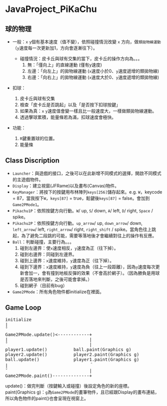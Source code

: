 # JavaProject_PiKaChu

## 球的物理

- 一般：``x`` ``y``個有基本速度（值不變），依照碰撞情況改變 ``x`` 方向，做``類拋物線運動``（`y`速度每一次更新加1，方向會逐漸往下）。
    - 碰撞情況：皮卡丘與球有交集的當下，皮卡丘的操作方向為。。。
        1. 無：「僅向上」的直線運動 (僅有y速度) 
        2. 左邊：「向左上」的拋物線運動 (``x``速度小於0、``y``速度遞增的類拋物線) 
        3. 右邊：「向右上」的拋物線運動 (``x``速度大於0、``y``速度遞增的類拋物線)
    
- 扣球：
    1. 皮卡丘與球有交集
    2. 檢查「皮卡丘是否跳起」以及「是否按下扣球按鍵」
    3. 如果為真：``x`` ``y``速度值會變一樣且比一般速度大，一樣做類拋物線運動。
    4. 透過擊球累積，能量條若為滿，扣球速度會極快。
    
- 功能：
    1. `R`鍵重置球的位置。
    2. 能量條
    
## Class Discription

- `Launcher`：與遊戲的接口，之後可以在此新增不同模式的選擇，開啟不同模式的主遊戲物件。  
- `Display`：建立視窗(JFRame)以及畫布(Canvas)物件。  
- `KeyManager`：將按下的按鍵用布林陣列`keys[256]`儲存起來。e.g. `W`，keycode = 87，當我按下`W`，`keys[87]` = true，鬆鍵後`keys[87]` = false。會加到`Game2PMode1`。 
- `Pikachu1P`：依照按鍵方向行動。`W`/ up, `S`/ down, `A`/ left, `D`/ right, `Space` / spike。  
- `Pikachu2P`：依照按鍵方向行動。`up_arrow`/ up, `down_arrow`/ down, `left_arrow`/ left, `right_arrow`/ right, `right_shift` / spike。當角色往上跳起，為了避免二段跳的可能，需要等落地後才會繼續對往上的操作有反應。  
- `Ball`：判斷碰撞，主要行為。。。  
    1. 碰到左邊界：使`x`速度相反，`y`速度為正（往下掉）。  
    2. 碰到右邊界：同碰到左邊界。  
    3. 碰到上邊界：`x`速度維持，`y`速度為正（往下掉）。  
    4. 碰到下邊界：`x`速度維持，`y`速度為負（往上一段距離），因為`y`速度每次更新會加一，會有撞到地板反彈的效果（不會高於網子）。（因為勝負是用球是否落地來判斷，之後可能會拿掉。）  
    5. 碰到網子（目前有bug）  
- `Game2PMode`：所有角色物件都initialize在裡面。  

## Game Loop

<pre>
initialize
|
ˇ
Game2PMode.update()<------------+     
|                               |
ˇ                               |
player1.update()          ball.paint(Graphics g)
player2.update()          player2.paint(Graphics g)
ball.update()             player1.paint(Graphics g)
|                               ＾
ˇ                               |
Game2PMode.paint()--------------+
</pre>
    
update()：做完判斷（按鍵輸入或碰撞）後設定角色的新的座標。</br>
paint(Graphics g)：`g`為`Game2PMode`的畫筆物件，且已經跟Display的畫布連結，所以角色物件的paint()也會呈現在視窗上。 

    
    
    
    
    
    
    
